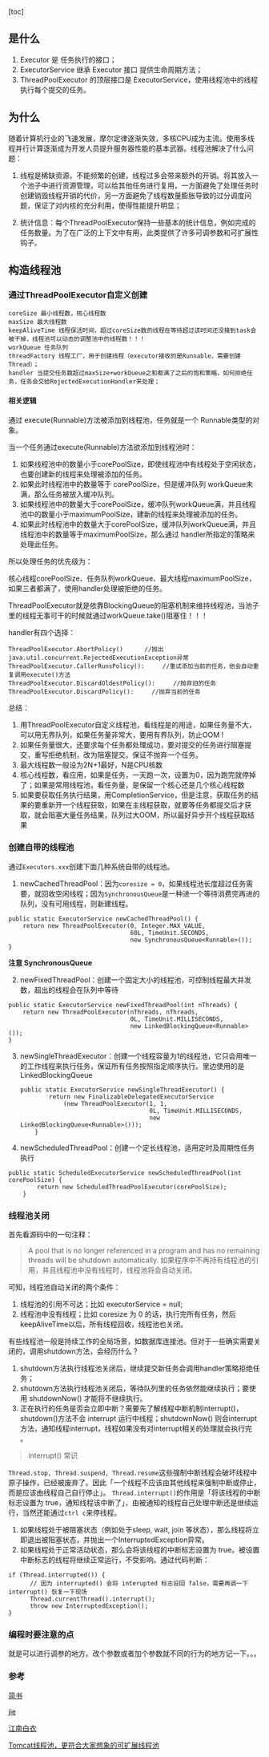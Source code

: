 [toc]

## 是什么
1. Executor 是 任务执行的接口；
2. ExecutorService 继承 Executor 接口 提供生命周期方法；
3. ThreadPoolExecutor 的顶层接口是 ExecutorService，使用线程池中的线程执行每个提交的任务。

## 为什么
随着计算机行业的飞速发展，摩尔定律逐渐失效，多核CPU成为主流。使用多线程并行计算逐渐成为开发人员提升服务器性能的基本武器。线程池解决了什么问题：

1. 线程是稀缺资源，不能频繁的创建，线程过多会带来额外的开销。将其放入一个池子中进行资源管理，可以给其他任务进行复用，一方面避免了处理任务时创建销毁线程开销的代价，另一方面避免了线程数量膨胀导致的过分调度问题，保证了对内核的充分利用，使得性能提升明显； 

2. 统计信息：每个ThreadPoolExecutor保持一些基本的统计信息，例如完成的任务数量。为了在广泛的上下文中有用，此类提供了许多可调参数和可扩展性钩子。

   

## 构造线程池

### 通过ThreadPoolExecutor自定义创建

```
coreSize 最小线程数，核心线程数
maxSize 最大线程数
keepAliveTime 线程保活时间，超过coreSize数的线程在等待超过该时间还没接到task会被干掉，线程池可以动态的调整池中的线程数！！！
workQueue 任务队列
threadFactory 线程工厂，用于创建线程（executor接收的是Runnable，需要创建Thread）；
handler 当提交任务数超过maxSize+workQueue之和都满了之后的饱和策略，如何拒绝任务，任务会交给RejectedExecutionHandler来处理；
```

#### 相关逻辑
通过 execute(Runnable)方法被添加到线程池，任务就是一个 Runnable类型的对象。

当一个任务通过execute(Runnable)方法欲添加到线程池时：
1. 如果线程池中的数量小于corePoolSize，即使线程池中有线程处于空闲状态，也要创建新的线程来处理被添加的任务。
2. 如果此时线程池中的数量等于 corePoolSize，但是缓冲队列 workQueue未满，那么任务被放入缓冲队列。
3. 如果线程池中的数量大于corePoolSize，缓冲队列workQueue满，并且线程池中的数量小于maximumPoolSize，建新的线程来处理被添加的任务。
4. 如果此时线程池中的数量大于corePoolSize，缓冲队列workQueue满，并且线程池中的数量等于maximumPoolSize，那么通过 handler所指定的策略来处理此任务。

所以处理任务的优先级为：

核心线程corePoolSize、任务队列workQueue、最大线程maximumPoolSize，如果三者都满了，使用handler处理被拒绝的任务。

ThreadPoolExecutor就是依靠BlockingQueue的阻塞机制来维持线程池，当池子里的线程无事可干的时候就通过workQueue.take()阻塞住！！！

handler有四个选择：
```
ThreadPoolExecutor.AbortPolicy()      //抛出java.util.concurrent.RejectedExecutionException异常
ThreadPoolExecutor.CallerRunsPolicy():     //重试添加当前的任务，他会自动重复调用execute()方法
ThreadPoolExecutor.DiscardOldestPolicy():     //抛弃旧的任务
ThreadPoolExecutor.DiscardPolicy():     //抛弃当前的任务
```

总结： 
1. 用ThreadPoolExecutor自定义线程池，看线程是的用途，如果任务量不大，可以用无界队列，如果任务量非常大，要用有界队列，防止OOM !
2. 如果任务量很大，还要求每个任务都处理成功，要对提交的任务进行阻塞提交，重写拒绝机制，改为阻塞提交。保证不抛弃一个任务。
3. 最大线程数一般设为2N+1最好，N是CPU核数 
4. 核心线程数，看应用，如果是任务，一天跑一次，设置为0，因为跑完就停掉了；如果是常用线程池，看任务量，是保留一个核心还是几个核心线程数 
5. 如果要获取任务执行结果，用CompletionService，但是注意，获取任务的结果的要重新开一个线程获取，如果在主线程获取，就要等任务都提交后才获取，就会阻塞大量任务结果，队列过大OOM，所以最好异步开个线程获取结果



### 创建自带的线程池

通过```Executors.xxx```创建下面几种系统自带的线程池。

1. newCachedThreadPool：因为`coresize = 0`，如果线程池长度超过任务需要，就回收空闲线程；因为`SynchronousQueue`是一种进一个等待消费完再进的队列，没有可用线程，则新建线程。
```
public static ExecutorService newCachedThreadPool() {
    return new ThreadPoolExecutor(0, Integer.MAX_VALUE,
                                  60L, TimeUnit.SECONDS,
                                  new SynchronousQueue<Runnable>());
}
```
**注意 SynchronousQueue**

2. newFixedThreadPool：创建一个固定大小的线程池，可控制线程最大并发数，超出的线程会在队列中等待
```
public static ExecutorService newFixedThreadPool(int nThreads) {
    return new ThreadPoolExecutor(nThreads, nThreads,
                                  0L, TimeUnit.MILLISECONDS,
                                  new LinkedBlockingQueue<Runnable>());
}
```
3. newSingleThreadExecutor：创建一个线程容量为1的线程池，它只会用唯一的工作线程来执行任务，保证所有任务按照指定顺序执行。里边使用的是LinkedBlockingQueue

   ```
   public static ExecutorService newSingleThreadExecutor() {
           return new FinalizableDelegatedExecutorService
               (new ThreadPoolExecutor(1, 1,
                                       0L, TimeUnit.MILLISECONDS,
                                       new LinkedBlockingQueue<Runnable>()));
       }
   ```

4. newScheduledThreadPool：创建一个定长线程池，适用定时及周期性任务执行
```
public static ScheduledExecutorService newScheduledThreadPool(int corePoolSize) {
        return new ScheduledThreadPoolExecutor(corePoolSize);
    }
```



### 线程池关闭

首先看源码中的一句注释：

> A pool that is no longer referenced in a program and has no remaining threads will be shutdown automatically.
如果程序中不再持有线程池的引用，并且线程池中没有线程时，线程池将会自动关闭。

可知，线程池自动关闭的两个条件：
1. 线程池的引用不可达；比如 executorService = null;
2. 线程池中没有线程；比如 coresize 为 0 的话，执行完所有任务，然后keepAliveTime以后，所有线程回收，线程池也关闭。


有些线程池一般是持续工作的全局场景，如数据库连接池。但对于一些确实需要关闭的，调用shutdown方法，会经历什么？

1. shutdown方法执行线程池关闭后，继续提交新任务会调用handler策略拒绝任务；
2. shutdown方法执行线程池关闭后，等待队列里的任务依然能继续执行；要使用 shutdownNow() 才能将不继续执行。
3. 正在执行的任务是否会立即中断？需要先了解线程中断机制interrupt()，shutdown()方法不会 interrupt 运行中线程；shutdownNow() 则会interrupt 方法，通知线程interrupt，线程如果没有对interrupt相关的处理就会执行完 。
   
> interrupt() 常识

`Thread.stop, Thread.suspend, Thread.resume`这些强制中断线程会破坏线程中原子操作，已经被废弃了。因此「一个线程不应该由其他线程来强制中断或停止，而是应该由线程自己自行停止」。 
`Thread.interrupt()`的作用是「将该线程的中断标志设置为 true，通知线程该中断了」，由被通知的线程自己处理中断还是继续运行，当然还能通过`ctrl c`来停线程。
1. 如果线程处于被阻塞状态（例如处于sleep, wait, join 等状态），那么线程将立即退出被阻塞状态，并抛出一个InterruptedException异常。
2. 如果线程处于正常活动状态，那么会将该线程的中断标志设置为 true。被设置中断标志的线程将继续正常运行，不受影响。通过代码判断：
```
if (Thread.interrupted()) {
      // 因为 interrupted() 会将 interupted 标志设回 false，需要再调一下 interrupt() 恢复一下现场
      Thread.currentThread().interrupt();
      throw new InterruptedException();
}
```


### 编程时要注意的点

就是可以进行调参的地方。改个参数或者加个参数就不同的行为的地方记一下。。。



### 参考

[简书](https://www.jianshu.com/p/c41e942bcd64)

[jie](https://segmentfault.com/a/1190000015808897)

[江南白衣](http://calvin1978.blogcn.com/articles/java-threadpool.html)

[Tomcat线程池，更符合大家想象的可扩展线程池](http://calvin1978.blogcn.com/articles/tomcat-threadpool.html)